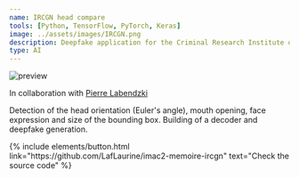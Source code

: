 ```yaml
---
name: IRCGN head compare
tools: [Python, TensorFlow, PyTorch, Keras]
image: ../assets/images/IRCGN.png
description: Deepfake application for the Criminal Research Institute of the Gendarmerie Nationale.
type: AI
---
```


![preview](..../assets/images/style-transfer.jpg)

<p>In collaboration with <a href="https://github.com/pierrelabendzki" target="_blank">Pierre Labendzki</a></p>

Detection of the head orientation (Euler's angle), mouth opening, face expression and size of the bounding box. Building of a decoder and deepfake generation.

<p class="text-center">
{% include elements/button.html link="https://github.com/LafLaurine/imac2-memoire-ircgn" text="Check the source code" %}
</p>

